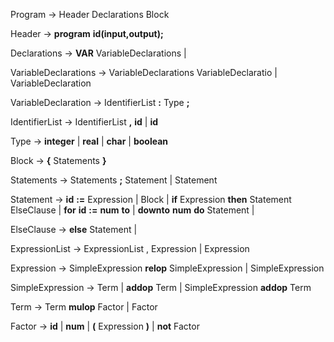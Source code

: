 
Program ->  Header Declarations Block

Header  ->  **program** **id(input,output);**

Declarations    ->  **VAR** VariableDeclarations 
                    | **<epsilon>**

VariableDeclarations    ->  VariableDeclarations VariableDeclaratio
                            | VariableDeclaration

VariableDeclaration ->  IdentifierList **:** Type **;**

IdentifierList  ->  IdentifierList **,** **id** 
                    | **id**

Type    ->  **integer** 
            | **real** 
            | **char** 
            | **boolean**

Block   ->  **{** Statements **}**

Statements  ->  Statements **;** Statement 
                | Statement

Statement   ->  **id** **:=** Expression
                | Block
                | **if** Expression **then** Statement ElseClause
                | **for** **id** **:=** **num** **to**
                | **downto** **num** **do** Statement
                | **<epsilon>**

ElseClause  ->  **else** Statement 
                | **<epsilon>**

ExpressionList  ->  ExpressionList , Expression 
                    | Expression

Expression  ->  SimpleExpression **relop** SimpleExpression
                | SimpleExpression

SimpleExpression    ->  Term
                        | **addop** Term
                        | SimpleExpression **addop** Term

Term    ->  Term **mulop** Factor
            | Factor

Factor  ->  **id** 
            | **num** 
            | **(** Expression **)** 
            | **not** Factor 